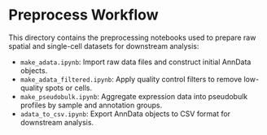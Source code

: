 # Preprocess Workflow

This directory contains the preprocessing notebooks used to prepare raw spatial and single-cell datasets for downstream analysis:

- `make_adata.ipynb`: Import raw data files and construct initial AnnData objects.
- `make_adata_filtered.ipynb`: Apply quality control filters to remove low-quality spots or cells.
- `make_pseudobulk.ipynb`: Aggregate expression data into pseudobulk profiles by sample and annotation groups.
- `adata_to_csv.ipynb`: Export AnnData objects to CSV format for downstream analysis.
